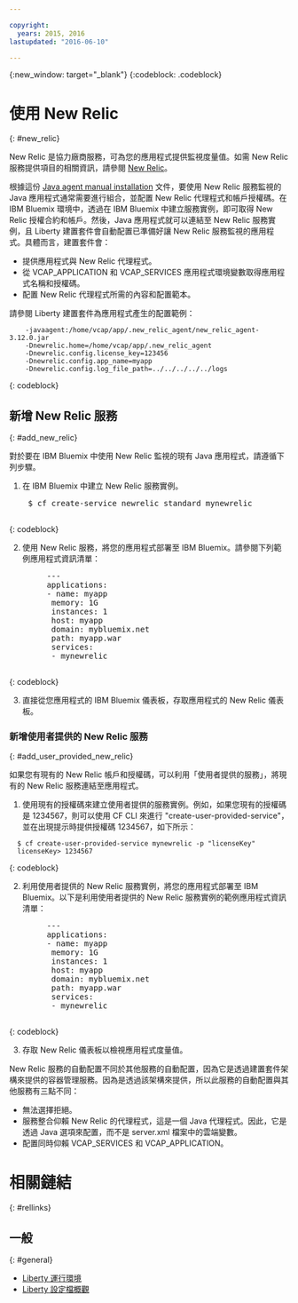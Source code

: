 ```yaml
---

copyright:
  years: 2015, 2016
lastupdated: "2016-06-10"

---
```


{:new_window: target="_blank"}
{:codeblock: .codeblock}

# 使用 New Relic
{: #new_relic}

New Relic 是協力廠商服務，可為您的應用程式提供監視度量值。如需 New Relic 服務提供項目的相關資訊，請參閱 [New Relic](http://newrelic.com/java)。

根據這份 [Java agent manual installation](https://docs.newrelic.com/docs/agents/java-agent/installation/java-agent-manual-installation) 文件，要使用 New Relic 服務監視的 Java 應用程式通常需要進行組合，並配置 New Relic 代理程式和帳戶授權碼。在 IBM Bluemix 環境中，透過在 IBM Bluemix 中建立服務實例，即可取得 New Relic 授權合約和帳戶。然後，Java 應用程式就可以連結至 New Relic 服務實例，且 Liberty 建置套件會自動配置已準備好讓 New Relic 服務監視的應用程式。具體而言，建置套件會：

* 提供應用程式與 New Relic 代理程式。
* 從 VCAP_APPLICATION 和 VCAP_SERVICES 應用程式環境變數取得應用程式名稱和授權碼。
* 配置 New Relic 代理程式所需的內容和配置範本。

請參閱 Liberty 建置套件為應用程式產生的配置範例：

```
    -javaagent:/home/vcap/app/.new_relic_agent/new_relic_agent-3.12.0.jar
    -Dnewrelic.home=/home/vcap/app/.new_relic_agent
    -Dnewrelic.config.license_key=123456
    -Dnewrelic.config.app_name=myapp
    -Dnewrelic.config.log_file_path=../../../../../logs
```
{: codeblock}

## 新增 New Relic 服務
{: #add_new_relic}

對於要在 IBM Bluemix 中使用 New Relic 監視的現有 Java 應用程式，請遵循下列步驟。
1. 在 IBM Bluemix 中建立 New Relic 服務實例。

  <pre>
    $ cf create-service newrelic standard mynewrelic
  </pre>
  {: codeblock}

2. 使用 New Relic 服務，將您的應用程式部署至 IBM Bluemix。請參閱下列範例應用程式資訊清單：

  <pre>
        &dash;&dash;&dash;
        applications:
        - name: myapp
         memory: 1G
         instances: 1
         host: myapp
         domain: mybluemix.net
         path: myapp.war
         services:
         - mynewrelic
  </pre>
  {: codeblock}

3. 直接從您應用程式的 IBM Bluemix 儀表板，存取應用程式的 New Relic 儀表板。

### 新增使用者提供的 New Relic 服務
{: #add_user_provided_new_relic}

如果您有現有的 New Relic 帳戶和授權碼，可以利用「使用者提供的服務」，將現有的 New Relic 服務連結至應用程式。

1. 使用現有的授權碼來建立使用者提供的服務實例。例如，如果您現有的授權碼是 1234567，則可以使用 CF CLI 來進行 "create-user-provided-service"，並在出現提示時提供授權碼 1234567，如下所示：

  ```
    $ cf create-user-provided-service mynewrelic -p "licenseKey"
    licenseKey> 1234567
  ```
  {: codeblock}

2. 利用使用者提供的 New Relic 服務實例，將您的應用程式部署至 IBM Bluemix。以下是利用使用者提供的 New Relic 服務實例的範例應用程式資訊清單：
  <pre>
        &dash;&dash;&dash;
        applications:
        - name: myapp
         memory: 1G
         instances: 1
         host: myapp
         domain: mybluemix.net
         path: myapp.war
         services:
         - mynewrelic
  </pre>
  {: codeblock}

3. 存取 New Relic 儀表板以檢視應用程式度量值。

New Relic 服務的自動配置不同於其他服務的自動配置，因為它是透過建置套件架構來提供的容器管理服務。因為是透過該架構來提供，所以此服務的自動配置與其他服務有三點不同：
* 無法選擇拒絕。
* 服務整合仰賴 New Relic 的代理程式，這是一個 Java 代理程式。因此，它是透過 Java 選項來配置，而不是 server.xml 檔案中的雲端變數。
* 配置同時仰賴 VCAP_SERVICES 和 VCAP_APPLICATION。

# 相關鏈結
{: #rellinks}
## 一般
{: #general}
* [Liberty 運行環境](index.html)
* [Liberty 設定檔概觀](http://www-01.ibm.com/support/knowledgecenter/SSAW57_8.5.5/com.ibm.websphere.wlp.nd.doc/ae/cwlp_about.html)
